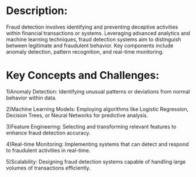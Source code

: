 # Description:



Fraud detection involves identifying and preventing deceptive activities within financial
transactions or systems. Leveraging advanced analytics and machine learning techniques, fraud
detection systems aim to distinguish between legitimate and fraudulent behavior. Key
components include anomaly detection, pattern recognition, and real-time monitoring.

# Key Concepts and Challenges:

1)Anomaly Detection: Identifying unusual patterns or deviations from normal behavior within
data.

2)Machine Learning Models: Employing algorithms like Logistic Regression, Decision Trees, or
Neural Networks for predictive analysis.

3)Feature Engineering: Selecting and transforming relevant features to enhance fraud
detection accuracy.

4)Real-time Monitoring: Implementing systems that can detect and respond to fraudulent
activities in real-time.

5)Scalability: Designing fraud detection systems capable of handling large volumes of
transactions efficiently.
